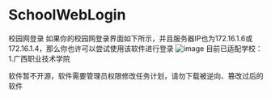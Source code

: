 # SchoolWebLogin
校园网登录
如果你的校园网登录界面如下所示，并且服务器IP也为172.16.1.6或172.16.1.4，那么你也许可以尝试使用该软件进行登录
![image](https://github.com/user-attachments/assets/dbf03035-81bf-444a-aa92-a14ce5826774)
目前已适配学校：
    1.广西职业技术学院

软件暂不开源，软件需要管理员权限修改任务计划，请勿下载被逆向、篡改过后的软件
